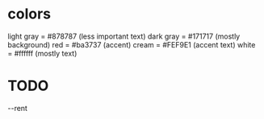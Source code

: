 # colors

light gray = #878787 (less important text)
dark gray = #171717 (mostly background)
red = #ba3737 (accent)
cream = #FEF9E1 (accent text)
white = #ffffff (mostly text)

# TODO

--rent
